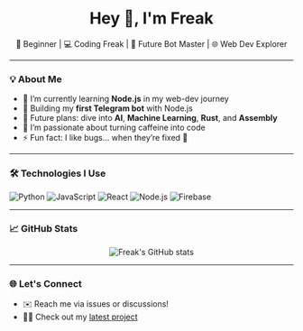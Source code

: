 <h1 align="center">Hey 👋, I'm Freak</h1>

<p align="center">
  🚀 Beginner | 💻 Coding Freak | 🤖 Future Bot Master | 🌐 Web Dev Explorer
</p>

---

### 💡 About Me

- 🔭 I’m currently learning **Node.js** in my web-dev journey  
- 🤖 Building my **first Telegram bot** with Node.js  
- 🌱 Future plans: dive into **AI**, **Machine Learning**, **Rust**, and **Assembly**  
- 🧠 I’m passionate about turning caffeine into code  
- ⚡ Fun fact: I like bugs... when they’re fixed 🐞

---

### 🛠️ Technologies I Use

![Python](https://img.shields.io/badge/-Python-black?style=flat-square&logo=Python)
![JavaScript](https://img.shields.io/badge/-JavaScript-black?style=flat-square&logo=javascript)
![React](https://img.shields.io/badge/-React-black?style=flat-square&logo=react)
![Node.js](https://img.shields.io/badge/-Node.js-black?style=flat-square&logo=node.js)
![Firebase](https://img.shields.io/badge/-Firebase-black?style=flat-square&logo=firebase)

---

### 📈 GitHub Stats

<p align="center">
  <img src="https://github-readme-stats.vercel.app/api?username=Loser644&show_icons=true&theme=radical" alt="Freak's GitHub stats" />
</p>

---

### 🌐 Let's Connect

- ✉️ Reach me via issues or discussions!
- 🧑‍💻 Check out my [latest project](https://warchild.netlify.app/)
